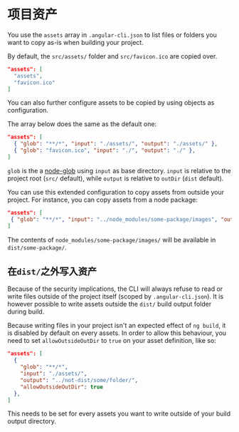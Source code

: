 # 项目资产

You use the `assets` array in `.angular-cli.json` to list files or folders you want to copy as-is
when building your project.

By default, the `src/assets/` folder and `src/favicon.ico` are copied over.

```json
"assets": [
  "assets",
  "favicon.ico"
]
```

You can also further configure assets to be copied by using objects as configuration.

The array below does the same as the default one:

```json
"assets": [
  { "glob": "**/*", "input": "./assets/", "output": "./assets/" },
  { "glob": "favicon.ico", "input": "./", "output": "./" },
]
```

`glob` is the a [node-glob](https://github.com/isaacs/node-glob) using `input` as base directory.
`input` is relative to the project root (`src/` default), while `output` is
 relative to `outDir` (`dist` default).

 You can use this extended configuration to copy assets from outside your project.
 For instance, you can copy assets from a node package:

 ```json
"assets": [
  { "glob": "**/*", "input": "../node_modules/some-package/images", "output": "./some-package/" },
]
```

The contents of `node_modules/some-package/images/` will be available in `dist/some-package/`.

## 在`dist/`之外写入资产

Because of the security implications, the CLI will always refuse to read or write files outside of
the project itself (scoped by `.angular-cli.json`). It is however possible to write assets outside
the `dist/` build output folder during build.

Because writing files in your project isn't an expected effect of `ng build`, it is disabled by
default on every assets. In order to allow this behaviour, you need to set `allowOutsideOutDir`
to `true` on your asset definition, like so:

```json
"assets": [
  {
    "glob": "**/*",
    "input": "./assets/",
    "output": "../not-dist/some/folder/",
    "allowOutsideOutDir": true
  },
]
```

This needs to be set for every assets you want to write outside of your build output directory.
